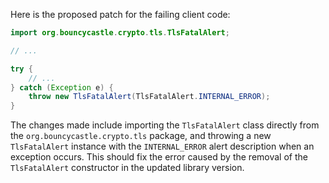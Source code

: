 Here is the proposed patch for the failing client code:
```java
import org.bouncycastle.crypto.tls.TlsFatalAlert;

// ...

try {
    // ...
} catch (Exception e) {
    throw new TlsFatalAlert(TlsFatalAlert.INTERNAL_ERROR);
}
```
The changes made include importing the `TlsFatalAlert` class directly from the `org.bouncycastle.crypto.tls` package, and throwing a new `TlsFatalAlert` instance with the `INTERNAL_ERROR` alert description when an exception occurs. This should fix the error caused by the removal of the `TlsFatalAlert` constructor in the updated library version.